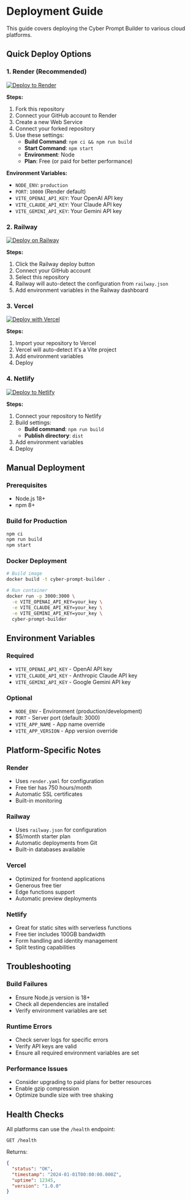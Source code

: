 # Deployment Guide

This guide covers deploying the Cyber Prompt Builder to various cloud platforms.

## Quick Deploy Options

### 1. Render (Recommended)

[![Deploy to Render](https://render.com/images/deploy-to-render-button.svg)](https://render.com/deploy)

**Steps:**
1. Fork this repository
2. Connect your GitHub account to Render
3. Create a new Web Service
4. Connect your forked repository
5. Use these settings:
   - **Build Command**: `npm ci && npm run build`
   - **Start Command**: `npm start`
   - **Environment**: Node
   - **Plan**: Free (or paid for better performance)

**Environment Variables:**
- `NODE_ENV`: `production`
- `PORT`: `10000` (Render default)
- `VITE_OPENAI_API_KEY`: Your OpenAI API key
- `VITE_CLAUDE_API_KEY`: Your Claude API key  
- `VITE_GEMINI_API_KEY`: Your Gemini API key

### 2. Railway

[![Deploy on Railway](https://railway.app/button.svg)](https://railway.app/deploy)

**Steps:**
1. Click the Railway deploy button
2. Connect your GitHub account
3. Select this repository
4. Railway will auto-detect the configuration from `railway.json`
5. Add environment variables in the Railway dashboard

### 3. Vercel

[![Deploy with Vercel](https://vercel.com/button)](https://vercel.com/new)

**Steps:**
1. Import your repository to Vercel
2. Vercel will auto-detect it's a Vite project
3. Add environment variables
4. Deploy

### 4. Netlify

[![Deploy to Netlify](https://www.netlify.com/img/deploy/button.svg)](https://app.netlify.com/start)

**Steps:**
1. Connect your repository to Netlify
2. Build settings:
   - **Build command**: `npm run build`
   - **Publish directory**: `dist`
3. Add environment variables
4. Deploy

## Manual Deployment

### Prerequisites
- Node.js 18+ 
- npm 8+

### Build for Production
```bash
npm ci
npm run build
npm start
```

### Docker Deployment
```bash
# Build image
docker build -t cyber-prompt-builder .

# Run container
docker run -p 3000:3000 \
  -e VITE_OPENAI_API_KEY=your_key \
  -e VITE_CLAUDE_API_KEY=your_key \
  -e VITE_GEMINI_API_KEY=your_key \
  cyber-prompt-builder
```

## Environment Variables

### Required
- `VITE_OPENAI_API_KEY` - OpenAI API key
- `VITE_CLAUDE_API_KEY` - Anthropic Claude API key
- `VITE_GEMINI_API_KEY` - Google Gemini API key

### Optional
- `NODE_ENV` - Environment (production/development)
- `PORT` - Server port (default: 3000)
- `VITE_APP_NAME` - App name override
- `VITE_APP_VERSION` - App version override

## Platform-Specific Notes

### Render
- Uses `render.yaml` for configuration
- Free tier has 750 hours/month
- Automatic SSL certificates
- Built-in monitoring

### Railway
- Uses `railway.json` for configuration  
- $5/month starter plan
- Automatic deployments from Git
- Built-in databases available

### Vercel
- Optimized for frontend applications
- Generous free tier
- Edge functions support
- Automatic preview deployments

### Netlify
- Great for static sites with serverless functions
- Free tier includes 100GB bandwidth
- Form handling and identity management
- Split testing capabilities

## Troubleshooting

### Build Failures
- Ensure Node.js version is 18+
- Check all dependencies are installed
- Verify environment variables are set

### Runtime Errors
- Check server logs for specific errors
- Verify API keys are valid
- Ensure all required environment variables are set

### Performance Issues
- Consider upgrading to paid plans for better resources
- Enable gzip compression
- Optimize bundle size with tree shaking

## Health Checks

All platforms can use the `/health` endpoint:
```
GET /health
```

Returns:
```json
{
  "status": "OK",
  "timestamp": "2024-01-01T00:00:00.000Z",
  "uptime": 12345,
  "version": "1.0.0"
}
```